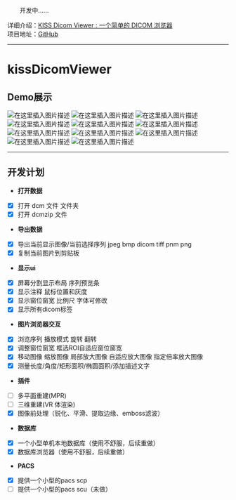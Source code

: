 
&emsp;&emsp;开发中......  

详细介绍：[KISS Dicom Viewer : 一个简单的 DICOM 浏览器](https://beondxin.blog.csdn.net/article/details/108678403)  
项目地址：[GitHub](https://github.com/BeyondXinXin/KISS-Dicom-Viewer)



---

# kissDicomViewer
## Demo展示

![在这里插入图片描述](https://img-blog.csdnimg.cn/20210207220052527.gif#pic_center)
![在这里插入图片描述](https://img-blog.csdnimg.cn/20210207215731176.gif#pic_center)
![在这里插入图片描述](https://img-blog.csdnimg.cn/20210207215730987.gif#pic_center)
![在这里插入图片描述](https://img-blog.csdnimg.cn/20210207215730938.gif#pic_center)
![在这里插入图片描述](https://img-blog.csdnimg.cn/20210207215730626.gif#pic_center)
![在这里插入图片描述](https://img-blog.csdnimg.cn/20210207215730494.gif#pic_center)
![在这里插入图片描述](https://img-blog.csdnimg.cn/2021020721574924.png?x-oss-process=image/watermark,type_ZmFuZ3poZW5naGVpdGk,shadow_10,text_aHR0cHM6Ly9ibG9nLmNzZG4ubmV0L2ExNTAwNTc4NDMyMA==,size_16,color_FFFFFF,t_70#pic_center)
![在这里插入图片描述](https://img-blog.csdnimg.cn/20210207215756662.png?x-oss-process=image/watermark,type_ZmFuZ3poZW5naGVpdGk,shadow_10,text_aHR0cHM6Ly9ibG9nLmNzZG4ubmV0L2ExNTAwNTc4NDMyMA==,size_16,color_FFFFFF,t_70#pic_center)
![在这里插入图片描述](https://img-blog.csdnimg.cn/2021020721580197.png?x-oss-process=image/watermark,type_ZmFuZ3poZW5naGVpdGk,shadow_10,text_aHR0cHM6Ly9ibG9nLmNzZG4ubmV0L2ExNTAwNTc4NDMyMA==,size_16,color_FFFFFF,t_70#pic_center)
![在这里插入图片描述](https://img-blog.csdnimg.cn/20210207215815761.png?x-oss-process=image/watermark,type_ZmFuZ3poZW5naGVpdGk,shadow_10,text_aHR0cHM6Ly9ibG9nLmNzZG4ubmV0L2ExNTAwNTc4NDMyMA==,size_16,color_FFFFFF,t_70#pic_center)
![在这里插入图片描述](https://img-blog.csdnimg.cn/20210207215819503.png?x-oss-process=image/watermark,type_ZmFuZ3poZW5naGVpdGk,shadow_10,text_aHR0cHM6Ly9ibG9nLmNzZG4ubmV0L2ExNTAwNTc4NDMyMA==,size_16,color_FFFFFF,t_70#pic_center)

---
## 开发计划

* **打开数据**  
* [x] 打开 dcm 文件 文件夹  
* [x] 打开 dcmzip 文件
* **导出数据**  
* [x] 导出当前显示图像/当前选择序列 jpeg bmp dicom tiff pnm png   
* [x] 复制当前图片到剪贴板  
* **显示ui**
* [x] 屏幕分割显示布局  序列预览条
* [x] 显示注释 鼠标位置和灰度
* [x] 显示窗位窗宽 比例尺 字体可修改
* [x] 显示所有dicom标签
* **图片浏览器交互**
* [x] 浏览序列 播放模式 旋转 翻转
* [x] 调整窗位窗宽 框选ROI自适应窗位窗宽
* [x] 移动图像 缩放图像 局部放大图像 自适应放大图像 指定倍率放大图像 
* [x] 测量长度/角度/矩形面积/椭圆面积/添加描述文字
* **插件** 
* [ ] 多平面重建(MPR)
* [ ] 三维重建(VR 体渲染)
* [x] 图像前处理（锐化、平滑、提取边缘、emboss滤波）
* **数据库**
* [x] 一个小型单机本地数据库（使用不舒服，后续重做）
* [x] 数据库浏览器（使用不舒服，后续重做）
* **PACS** 
* [x] 提供一个小型的pacs scp
* [ ] 提供一个小型的pacs scu（未做）
